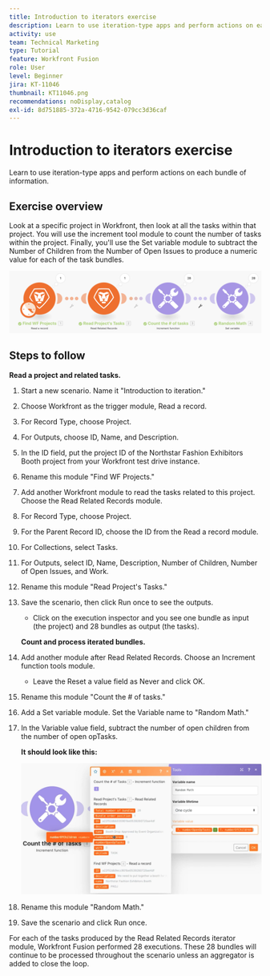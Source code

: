 ```yaml
---
title: Introduction to iterators exercise
description: Learn to use iteration-type apps and perform actions on each bundle of information.
activity: use
team: Technical Marketing
type: Tutorial
feature: Workfront Fusion
role: User
level: Beginner
jira: KT-11046
thumbnail: KT11046.png
recommendations: noDisplay,catalog
exl-id: 8d751885-372a-4716-9542-079cc3d36caf
---
```

# Introduction to iterators exercise

Learn to use iteration-type apps and perform actions on each bundle of information.

## Exercise overview

Look at a specific project in Workfront, then look at all the tasks within that project. You will use the increment tool module to count the number of tasks within the project. Finally, you'll use the Set variable module to subtract the Number of Children from the Number of Open Issues to produce a numeric value for each of the task bundles.

   ![Introduction to iterators Image 1](../12-exercises/assets/introduction-to-iterators-walkthrough-1.png)

## Steps to follow

   **Read a project and related tasks.**

1. Start a new scenario. Name it "Introduction to iteration."
1. Choose Workfront as the trigger module, Read a record.
1. For Record Type, choose Project.
1. For Outputs, choose ID, Name, and Description.
1. In the ID field, put the project ID of the Northstar Fashion Exhibitors Booth project from your Workfront test drive instance.
1. Rename this module "Find WF Projects."
1. Add another Workfront module to read the tasks related to this project. Choose the Read Related Records module.
1. For Record Type, choose Project.
1. For the Parent Record ID, choose the ID from the Read a record module.
1. For Collections, select Tasks.
1. For Outputs, select ID, Name, Description, Number of Children, Number of Open Issues, and Work.
1. Rename this module "Read Project's Tasks."
1. Save the scenario, then click Run once to see the outputs.

   + Click on the execution inspector and you see one bundle as input (the project) and 28 bundles as output (the tasks).

   **Count and process iterated bundles.**

1. Add another module after Read Related Records. Choose an Increment function tools module.

   + Leave the Reset a value field as Never and click OK.

1. Rename this module "Count the # of tasks."
1. Add a Set variable module. Set the Variable name to "Random Math."
1. In the Variable value field, subtract the number of open children from the number of open opTasks.

   **It should look like this:**

   ![Introduction to iterators Image 2](../12-exercises/assets/introduction-to-iterators-walkthrough-2.png)

1. Rename this module "Random Math."
1. Save the scenario and click Run once.

For each of the tasks produced by the Read Related Records iterator module, Workfront Fusion performed 28 executions. These 28 bundles will continue to be processed throughout the scenario unless an aggregator is added to close the loop.
